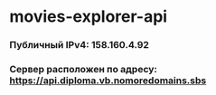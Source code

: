 # movies-explorer-api

### Публичный IPv4: 158.160.4.92

### Сервер расположен по адресу: https://api.diploma.vb.nomoredomains.sbs
